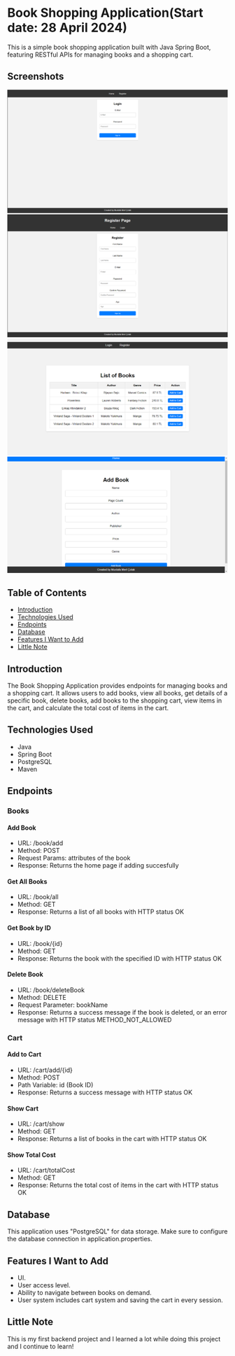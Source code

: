 # Book Shopping Application(Start date: 28 April 2024)

This is a simple book shopping application built with Java Spring Boot, featuring RESTful APIs for managing books and a shopping cart.

## Screenshots
<img src="Images/LoginImage.png">
<img src="Images/RegisterScreen.png">
<img src="Images/HomePage.png">
<img src="Images/AddBookScreen.png">

## Table of Contents
- [Introduction](#introduction)
- [Technologies Used](#technologies-used)
- [Endpoints](#endpoints)
- [Database](#database)
- [Features I Want to Add](#feautures-i-want-to-add)
- [Little Note](#little-note)

## Introduction

The Book Shopping Application provides endpoints for managing books and a shopping cart. It allows users to add books, view all books, get details of a specific book, delete books, add books to the shopping cart, view items in the cart, and calculate the total cost of items in the cart.

## Technologies Used

- Java
- Spring Boot
- PostgreSQL
- Maven

## Endpoints

### Books
#### Add Book
  - URL: /book/add
  - Method: POST
  - Request Params: attributes of the book
  - Response: Returns the home page if adding succesfully

#### Get All Books
  - URL: /book/all
  - Method: GET
  - Response: Returns a list of all books with HTTP status OK

#### Get Book by ID
  - URL: /book/{id}
  - Method: GET
  - Response: Returns the book with the specified ID with HTTP status OK

#### Delete Book
  - URL: /book/deleteBook
  - Method: DELETE
  - Request Parameter: bookName
  - Response: Returns a success message if the book is deleted, or an error message with HTTP status METHOD_NOT_ALLOWED

### Cart
#### Add to Cart
  - URL: /cart/add/{id}
  - Method: POST
  - Path Variable: id (Book ID)
  - Response: Returns a success message with HTTP status OK

#### Show Cart
  - URL: /cart/show
  - Method: GET
  - Response: Returns a list of books in the cart with HTTP status OK

#### Show Total Cost
  - URL: /cart/totalCost
  - Method: GET
  - Response: Returns the total cost of items in the cart with HTTP status OK

## Database
This application uses "PostgreSQL" for data storage. Make sure to configure the database connection in application.properties.

## Features I Want to Add
  - UI.
  - User access level.
  - Ability to navigate between books on demand.
  - User system includes cart system and saving the cart in every session.

## Little Note
This is my first backend project and I learned a lot while doing this project and I continue to learn!

